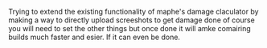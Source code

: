 Trying to extend the existing functionality of maphe's damage claculator by making a way to directly upload screeshots to get damage done of course you will need to set the other things but once done it will amke comairing builds much faster and esier. If it can even be done.